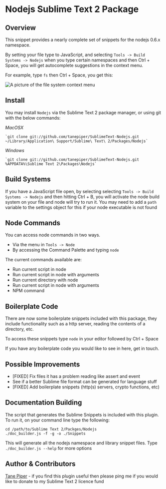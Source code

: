 Nodejs Sublime Text 2 Package
=============================

Overview
--------
This snippet provides a nearly complete set of snippets for the nodejs 0.6.x namespace.

By setting your file type to JavaScript, and selecting `Tools -> Build Systems -> Nodejs` when you
type certain namespaces and then Ctrl + Space, you will get autocomplete suggestions in the context menu.

For example, type `fs` then Ctrl + Space, you get this:

![A picture of the file system context menu](http://i.imgur.com/ZCFcC.png)

Install
-------

You may install `Nodejs` via the Sublime Text 2 package manager, or using git
with the below commands:

*MacOSX*

    `git clone git://github.com/tanepiper/SublimeText-Nodejs.git ~/Library/Application\ Support/Sublime\ Text\ 2/Packages/Nodejs`

*Windows*

    `git clone git://github.com/tanepiper/SublimeText-Nodejs.git %APPDATA%\Sublime Text 2\Packages\Nodejs`

Build Systems
-------------

If you have a JavaScript file open, by selecting selecting `Tools -> Build Systems -> Nodejs` and
then hitting Ctrl + B, you will activate the node build system on your file and node will try to run it.
You may need to add a `path` variable to the settings object for this if your node executable is not found

Node Commands
-------------

You can access node commands in two ways.

* Via the menu in `Tools -> Node`
* By accessing the Command Palette and typing `node`

The current commands available are:

* Run current script in node
* Run current script in node with arguments
* Run current directory with node
* Run current script in node with arguments
* NPM command

Boilerplate Code
----------------

There are now some boilerplate snippets included with this package, they include
functionality such as a http server, reading the contents of a directory, etc.

To access these snippets type `node` in your editor followed by Ctrl + Space

If you have any boilerplate code you would like to see in here, get in touch.

Possible Improvements
---------------------
* [FIXED] Fix files it has a problem reading like assert and event
* See if a better Sublime file format can be generated for language stuff
* [FIXED] Add boilerplate snippets (http(s) servers, crypto functions, etc)

Documentation Building
----------------------

The script that generates the Sublime Snippets is included with this plugin.
To run it, on your command line type the following:

    cd /path/to/Sublime Text 2/Packges/Nodejs
    ./doc_builder.js -f -g -o ./Snippets

This will generate all the nodejs namespace and library snippet files.  Type `./doc_builder.js --help` for more options

Author & Contributors
----------------------
[Tane Piper](http://twitter.com/tanepiper) - if you find this plugin useful then please ping me if you would like to
donate to my Sublime Text 2 licence fund

